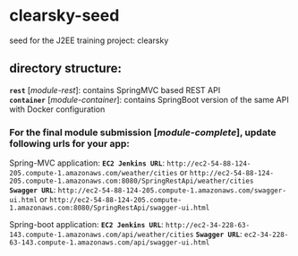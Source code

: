 # clearsky-seed	
seed for the J2EE training project: clearsky 	

## directory structure:	
**`rest`** [*module-rest*]: contains SpringMVC based REST API	
**`container`** [*module-container*]: contains SpringBoot version of the same API with Docker configuration

### For the final module submission [*module-complete*], update following urls for your app:    

Spring-MVC application:
**`EC2 Jenkins URL`**: `http://ec2-54-88-124-205.compute-1.amazonaws.com/weather/cities` or `http://ec2-54-88-124-205.compute-1.amazonaws.com:8080/SpringRestApi/weather/cities`  
**`Swagger URL`**: `http://ec2-54-88-124-205.compute-1.amazonaws.com/swagger-ui.html` or  `http://ec2-54-88-124-205.compute-1.amazonaws.com:8080/SpringRestApi/swagger-ui.html`

Spring-boot application:
**`EC2 Jenkins URL`**: `http://ec2-34-228-63-143.compute-1.amazonaws.com/api/weather/cities`
**`Swagger URL`**: `ec2-34-228-63-143.compute-1.amazonaws.com/api/swagger-ui.html` 
